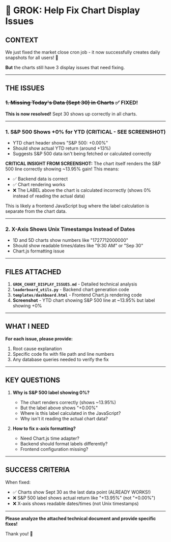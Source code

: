 # 🎯 GROK: Help Fix Chart Display Issues

## CONTEXT

We just fixed the market close cron job - it now successfully creates daily snapshots for all users! 🎉

**But** the charts still have 3 display issues that need fixing.

---

## THE ISSUES

### ~~1. Missing Today's Data (Sept 30) in Charts~~ ✅ FIXED!
**This is now resolved!** Sept 30 shows up correctly in all charts.

---

### 1. **S&P 500 Shows +0% for YTD** (CRITICAL - SEE SCREENSHOT)
- YTD chart header shows "S&P 500: +0.00%"
- Should show actual YTD return (around +13%)
- Suggests S&P 500 data isn't being fetched or calculated correctly

**CRITICAL INSIGHT FROM SCREENSHOT:**
The chart itself renders the S&P 500 line correctly showing ~13.95% gain! This means:
- ✅ Backend data is correct
- ✅ Chart rendering works
- ❌ The LABEL above the chart is calculated incorrectly (shows 0% instead of reading the actual data)

This is likely a frontend JavaScript bug where the label calculation is separate from the chart data.

---

### 2. **X-Axis Shows Unix Timestamps Instead of Dates**
- 1D and 5D charts show numbers like "1727712000000"
- Should show readable times/dates like "9:30 AM" or "Sep 30"
- Chart.js formatting issue

---

## FILES ATTACHED

1. **`GROK_CHART_DISPLAY_ISSUES.md`** - Detailed technical analysis
2. **`leaderboard_utils.py`** - Backend chart generation code
3. **`templates/dashboard.html`** - Frontend Chart.js rendering code
4. **Screenshot** - YTD chart showing S&P 500 line at ~13.95% but label showing +0%

---

## WHAT I NEED

**For each issue, please provide:**
1. Root cause explanation
2. Specific code fix with file path and line numbers
3. Any database queries needed to verify the fix

---

## KEY QUESTIONS

1. **Why is S&P 500 label showing 0%?**
   - The chart renders correctly (shows ~13.95%)
   - But the label above shows "+0.00%"
   - Where is this label calculated in the JavaScript?
   - Why isn't it reading the actual chart data?

2. **How to fix x-axis formatting?**
   - Need Chart.js time adapter?
   - Backend should format labels differently?
   - Frontend configuration missing?

---

## SUCCESS CRITERIA

When fixed:
- ✅ Charts show Sept 30 as the last data point (ALREADY WORKS!)
- ❌ S&P 500 label shows actual return like "+13.95%" (not "+0.00%")
- ❌ X-axis shows readable dates/times (not Unix timestamps)

---

**Please analyze the attached technical document and provide specific fixes!**

Thank you! 🚀
